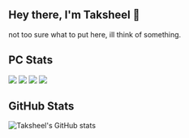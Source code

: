 ## Hey there, I'm Taksheel 👋

not too sure what to put here, ill think of something.

## PC Stats
<img src="https://img.shields.io/badge/windows-%230078D6.svg?&style=for-the-badge&logo=windows&logoColor=white" /> <img src="https://img.shields.io/badge/intel-core%20i5%2010600KF-%230071C5.svg?&style=for-the-badge&logo=intel&logoColor=white" /> <img src="https://img.shields.io/badge/AMD-Radeon_RX_5700 @ 1.8GHZ-ED1C24?style=for-the-badge&logo=amd&logoColor=white" /> <img src="https://img.shields.io/badge/RAM-16GB-%230071C5.svg?&style=for-the-badge&logoColor=white" /> 

## GitHub Stats
![Taksheel's GitHub stats](https://github-readme-stats.vercel.app/api?username=taksheels&show_icons=true&theme=dark)
